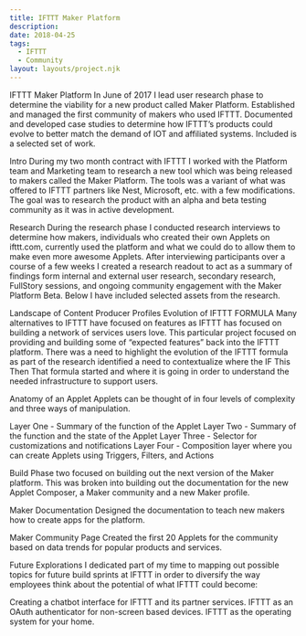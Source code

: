 ```yaml
---
title: IFTTT Maker Platform
description:
date: 2018-04-25
tags:
  - IFTTT
  - Community
layout: layouts/project.njk
---
```


IFTTT Maker Platform
In June of 2017 I lead user research phase to determine the viability for a new product called Maker Platform. Established and managed the first community of makers who used IFTTT. Documented and developed case studies to determine how IFTTT’s products could evolve to better match the demand of IOT and affiliated systems. Included is a selected set of work.

Intro
During my two month contract with IFTTT I worked with the Platform team and Marketing team to research a new tool which was being released to makers called the Maker Platform. The tools was a variant of what was offered to IFTTT partners like Nest, Microsoft, etc. with a few modifications. The goal was to research the product with an alpha and beta testing community as it was in active development.

Research
During the research phase I conducted research interviews to determine how makers, individuals who created their own Applets on ifttt.com, currently used the platform and what we could do to allow them to make even more awesome Applets. After interviewing participants over a course of a few weeks I created a research readout to act as a summary of findings form internal and external user research, secondary research, FullStory sessions, and ongoing community engagement with the Maker Platform Beta. Below I have included selected assets from the research.

Landscape of Content Producer Profiles
Evolution of IFTTT FORMULA
Many alternatives to IFTTT have focused on features as IFTTT has focused on building a network of services users love. This particular project focused on providing and building some of “expected features” back into the IFTTT platform. There was a need to highlight the evolution of the IFTTT formula as part of the research identified a need to contextualize where the IF This Then That formula started and where it is going in order to understand the needed infrastructure to support users.

Anatomy of an Applet
Applets can be thought of in four levels of complexity and three ways of manipulation.

Layer One - Summary of the function of the Applet
Layer Two - Summary of the function and the state of the Applet
Layer Three - Selector for customizations and notifications
Layer Four - Composition layer where you can create Applets using Triggers, Filters, and Actions

Build
Phase two focused on building out the next version of the Maker platform. This was broken into building out the documentation for the new Applet Composer, a Maker community and a new Maker profile.

Maker Documentation
Designed the documentation to teach new makers how to create apps for the platform.

Maker Community Page
Created the first 20 Applets for the community based on data trends for popular products and services.

Future Explorations
I dedicated part of my time to mapping out possible topics for future build sprints at IFTTT in order to diversify the way employees think about the potential of what IFTTT could become:

Creating a chatbot interface for IFTTT and its partner services.
IFTTT as an OAuth authenticator for non-screen based devices.
IFTTT as the operating system for your home.
